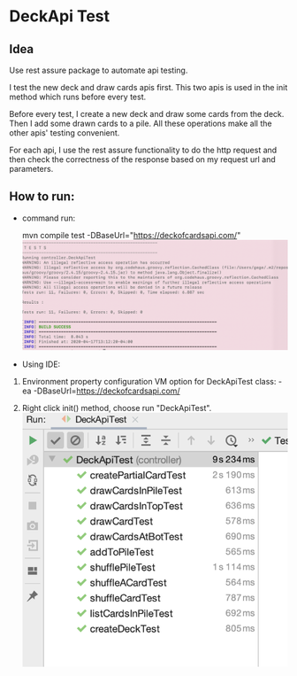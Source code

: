 # DeckApi Test
## Idea
Use rest assure package to automate api testing.

I test the new deck and draw cards apis first. This two apis
is used in the init method which runs before every test.

Before every test, I create a new deck and draw some cards from the
deck. Then I add some drawn cards to a pile. All these operations make
all the other apis' testing convenient.

For each api, I use the rest assure functionality to do the http request 
and then check the correctness of the response based on my request url and 
parameters. 

## How to run:
 * command run:
 
   mvn compile test -DBaseUrl="https://deckofcardsapi.com/"
![](https://github.com/gege0121/DeckApiTest/blob/master/src/Image/Screen%20Shot%202020-04-17%20at%201.13.41%20PM.png)
 * Using IDE:
 1. Environment property configuration
VM option for DeckApiTest class:
-ea -DBaseUrl=https://deckofcardsapi.com/

 2. Right click init() method, choose run "DeckApiTest".
![](https://github.com/gege0121/DeckApiTest/blob/master/src/Image/Screen%20Shot%202020-04-17%20at%201.11.12%20PM.png)









 
 